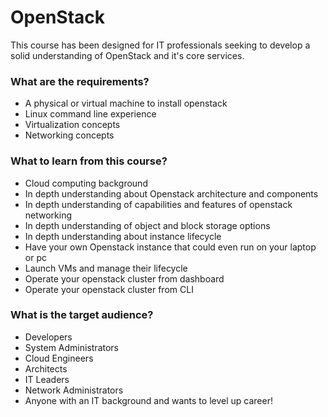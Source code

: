 # OpenStack
This course has been designed for IT professionals seeking to develop a solid understanding of OpenStack and it's core services.

### What are the requirements?
- A physical or virtual machine to install openstack  
- Linux command line experience  
- Virtualization concepts  
- Networking concepts  

### What to learn from this course?  
- Cloud computing background
- In depth understanding about Openstack architecture and components
- In depth understanding of capabilities and features of openstack networking
- In depth understanding of object and block storage options
- In depth understanding about instance lifecycle
- Have your own Openstack instance that could even run on your laptop or pc
- Launch VMs and manage their lifecycle
- Operate your openstack cluster from dashboard
- Operate your openstack cluster from CLI

### What is the target audience?
- Developers
- System Administrators
- Cloud Engineers
- Architects
- IT Leaders
- Network Administrators
- Anyone with an IT background and wants to level up career!
